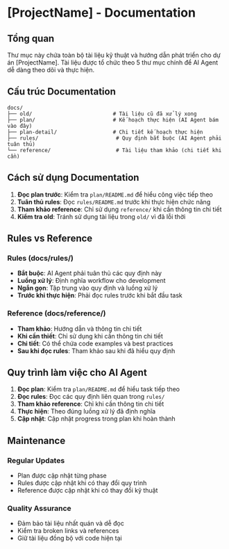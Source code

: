 # [ProjectName] - Documentation

## Tổng quan

Thư mục này chứa toàn bộ tài liệu kỹ thuật và hướng dẫn phát triển cho dự án [ProjectName]. Tài liệu được tổ chức theo 5 thư mục chính để AI Agent dễ dàng theo dõi và thực hiện.

## Cấu trúc Documentation

```
docs/
├── old/                          # Tài liệu cũ đã xử lý xong
├── plan/                         # Kế hoạch thực hiện (AI Agent bám vào đây)
├── plan-detail/                  # Chi tiết kế hoạch thực hiện
├── rules/                         # Quy định bắt buộc (AI Agent phải tuân thủ)
└── reference/                     # Tài liệu tham khảo (chi tiết khi cần)
```

## Cách sử dụng Documentation

1. **Đọc plan trước**: Kiểm tra `plan/README.md` để hiểu công việc tiếp theo
2. **Tuân thủ rules**: Đọc `rules/README.md` trước khi thực hiện chức năng
3. **Tham khảo reference**: Chỉ sử dụng `reference/` khi cần thông tin chi tiết
4. **Kiểm tra old**: Tránh sử dụng tài liệu trong `old/` vì đã lỗi thời

## Rules vs Reference

### Rules (docs/rules/)
- **Bắt buộc**: AI Agent phải tuân thủ các quy định này
- **Luồng xử lý**: Định nghĩa workflow cho development
- **Ngắn gọn**: Tập trung vào quy định và luồng xử lý
- **Trước khi thực hiện**: Phải đọc rules trước khi bắt đầu task

### Reference (docs/reference/)
- **Tham khảo**: Hướng dẫn và thông tin chi tiết
- **Khi cần thiết**: Chỉ sử dụng khi cần thông tin chi tiết
- **Chi tiết**: Có thể chứa code examples và best practices
- **Sau khi đọc rules**: Tham khảo sau khi đã hiểu quy định

## Quy trình làm việc cho AI Agent

1. **Đọc plan**: Kiểm tra `plan/README.md` để hiểu task tiếp theo
2. **Đọc rules**: Đọc các quy định liên quan trong `rules/`
3. **Tham khảo reference**: Chỉ khi cần thông tin chi tiết
4. **Thực hiện**: Theo đúng luồng xử lý đã định nghĩa
5. **Cập nhật**: Cập nhật progress trong plan khi hoàn thành

## Maintenance

### Regular Updates
- Plan được cập nhật từng phase
- Rules được cập nhật khi có thay đổi quy trình
- Reference được cập nhật khi có thay đổi kỹ thuật

### Quality Assurance
- Đảm bảo tài liệu nhất quán và dễ đọc
- Kiểm tra broken links và references
- Giữ tài liệu đồng bộ với code hiện tại
